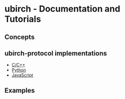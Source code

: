# ubirch - Documentation and Tutorials

## Concepts

## ubirch-protocol implementations

- [C/C++](https://github.com/ubirch/ubirch-protocol)
- [Python](https://github.com/ubirch/ubirch-protocol-python)
- [JavaScript](https://github.com/ubirch/ubirch-protocol-js)

## Examples

